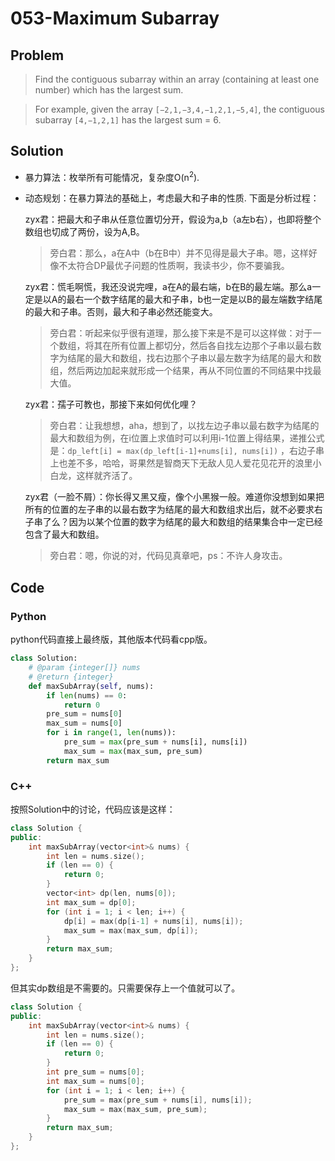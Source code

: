 # 053-Maximum Subarray

## Problem

> Find the contiguous subarray within an array (containing at least one number) which has the largest sum.

> For example, given the array `[−2,1,−3,4,−1,2,1,−5,4]`,
the contiguous subarray `[4,−1,2,1]` has the largest sum = 6.

## Solution

- 暴力算法：枚举所有可能情况，复杂度O(n<sup>2</sup>).
- 动态规划：在暴力算法的基础上，考虑最大和子串的性质. 下面是分析过程：
	
	zyx君：把最大和子串从任意位置切分开，假设为a,b（a左b右），也即将整个数组也切成了两份，设为A,B。
	> 旁白君：那么，a在A中（b在B中）并不见得是最大子串。嗯，这样好像不太符合DP最优子问题的性质啊，我读书少，你不要骗我。
	
	zyx君：慌毛啊慌，我还没说完哩，a在A的最右端，b在B的最左端。那么a一定是以A的最右一个数字结尾的最大和子串，b也一定是以B的最左端数字结尾的最大和子串。否则，最大和子串必然还能变大。
	> 旁白君：听起来似乎很有道理，那么接下来是不是可以这样做：对于一个数组，将其在所有位置上都切分，然后各自找左边那个子串以最右数字为结尾的最大和数组，找右边那个子串以最左数字为结尾的最大和数组，然后两边加起来就形成一个结果，再从不同位置的不同结果中找最大值。
	
	zyx君：孺子可教也，那接下来如何优化哩？
	> 旁白君：让我想想，aha，想到了，以找左边子串以最右数字为结尾的最大和数组为例，在i位置上求值时可以利用i-1位置上得结果，递推公式是：`dp_left[i] = max(dp_left[i-1]+nums[i], nums[i])` ，右边子串上也差不多，哈哈，哥果然是智商天下无敌人见人爱花见花开的浪里小白龙，这样就齐活了。
	
	zyx君（一脸不屑）：你长得又黑又瘦，像个小黑猴一般。难道你没想到如果把所有的位置的左子串的以最右数字为结尾的最大和数组求出后，就不必要求右子串了么？因为以某个位置的数字为结尾的最大和数组的结果集合中一定已经包含了最大和数组。
	> 旁白君：嗯，你说的对，代码见真章吧，ps：不许人身攻击。



## Code

### Python

python代码直接上最终版，其他版本代码看cpp版。

```python
class Solution:
    # @param {integer[]} nums
    # @return {integer}
    def maxSubArray(self, nums):
        if len(nums) == 0:
            return 0
        pre_sum = nums[0]
        max_sum = nums[0]
        for i in range(1, len(nums)):
            pre_sum = max(pre_sum + nums[i], nums[i])
            max_sum = max(max_sum, pre_sum)
        return max_sum
```

### C++

按照Solution中的讨论，代码应该是这样：
```cpp
class Solution {
public:
    int maxSubArray(vector<int>& nums) {
        int len = nums.size();
        if (len == 0) {
            return 0;
        }
        vector<int> dp(len, nums[0]);
        int max_sum = dp[0];
        for (int i = 1; i < len; i++) {
            dp[i] = max(dp[i-1] + nums[i], nums[i]);
            max_sum = max(max_sum, dp[i]);
        }
        return max_sum;
    }
};
```

但其实dp数组是不需要的。只需要保存上一个值就可以了。
```cpp
class Solution {
public:
    int maxSubArray(vector<int>& nums) {
        int len = nums.size();
        if (len == 0) {
            return 0;
        }
        int pre_sum = nums[0];
        int max_sum = nums[0];
        for (int i = 1; i < len; i++) {
            pre_sum = max(pre_sum + nums[i], nums[i]);
            max_sum = max(max_sum, pre_sum);
        }
        return max_sum;
    }
};
```